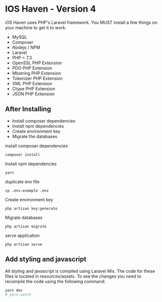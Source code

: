 # IOS Haven - Version 4

iOS Haven uses PHP's Laravel framework. You MUST install a few things on your machine to get it to work.
- MySQL
- Composer
- Nodejs / NPM
- Laravel
- PHP = 7.3
- OpenSSL PHP Extension
- PDO PHP Extension
- Mbstring PHP Extension
- Tokenizer PHP Extension
- XML PHP Extension
- Ctype PHP Extension
- JSON PHP Extension

## After Installing 
- Install composer dependencies
- Install npm dependencies
- Create environment key
- Migrate the databases


install composer dependencies
```
composer install
```

Install npm dependencies
```
yarn
```

duplicate env file
```
cp .env.example .env
```

Create environment key
```
php artisan key:generate
```

Migrate databases
```
php artisan migrate
```

serve application
```
php artisan serve
```

## Add styling and javascript
All styling and javascript is compiled using Laravel Mix. The code for these files is located in resources/assets. To see the changes you need to recompile the code using the following command:
```bash
yarn dev
# yarn watch
```
